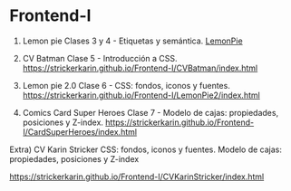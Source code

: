 # Frontend-I

1) Lemon pie
Clases 3 y 4 - Etiquetas y semántica. 
[LemonPie](https://strickerkarin.github.io/Frontend-I/LemonPie/index.html) 

2) CV Batman
Clase 5 - Introducción a CSS. 
https://strickerkarin.github.io/Frontend-I/CVBatman/index.html

3) Lemon pie 2.0
Clase 6 - CSS: fondos, iconos y fuentes. 
https://strickerkarin.github.io/Frontend-I/LemonPie2/index.html


4) Comics Card Super Heroes
Clase 7 - Modelo de cajas: propiedades, posiciones y Z-index.
https://strickerkarin.github.io/Frontend-I/CardSuperHeroes/index.html

Extra) CV Karin Stricker
CSS: fondos, iconos y fuentes. 
Modelo de cajas: propiedades, posiciones y Z-index

https://strickerkarin.github.io/Frontend-I/CVKarinStricker/index.html
